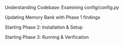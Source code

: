 Understanding Codebase: Examining config/config.py 

Updating Memory Bank with Phase 1 findings 

Starting Phase 2: Installation & Setup 

Starting Phase 3: Running & Verification 